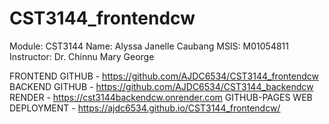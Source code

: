 # CST3144_frontendcw

Module: CST3144
Name: Alyssa Janelle Caubang
MSIS: M01054811
Instructor: Dr. Chinnu Mary George

FRONTEND GITHUB - https://github.com/AJDC6534/CST3144_frontendcw
BACKEND GITHUB - https://github.com/AJDC6534/CST3144_backendcw
RENDER - https://cst3144backendcw.onrender.com
GITHUB-PAGES WEB DEPLOYMENT - https://ajdc6534.github.io/CST3144_frontendcw/